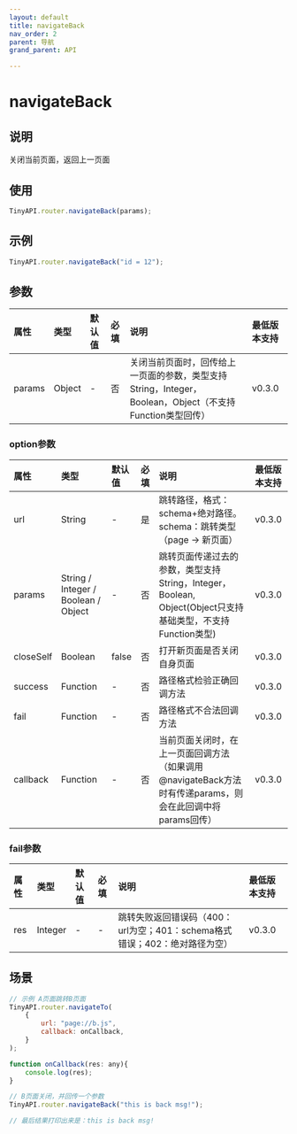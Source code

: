 ```yaml
---
layout: default
title: navigateBack
nav_order: 2
parent: 导航
grand_parent: API

---
```


# navigateBack
## 说明
关闭当前页面，返回上一页面

## 使用
```javascript
TinyAPI.router.navigateBack(params);
```

## 示例
```javascript
TinyAPI.router.navigateBack("id = 12");
```

## 参数

| 属性 | 类型 | 默认值 | 必填 | 说明 | 最低版本支持 |
|:----|:----|:------|:-----|:----|:-----------|
| params | Object | - | 否 | 关闭当前页面时，回传给上一页面的参数，类型支持String，Integer，Boolean，Object（不支持Function类型回传） | v0.3.0 |

### option参数

| 属性 | 类型 | 默认值 | 必填 | 说明 | 最低版本支持 |
|:----|:----|:------|:-----|:----|:-----------|
| url | String | - | 是 | 跳转路径，格式：schema+绝对路径。schema：跳转类型（page -> 新页面） | v0.3.0 |
| params | String / Integer / Boolean / Object | - | 否 | 跳转页面传递过去的参数，类型支持String，Integer，Boolean, Object(Object只支持基础类型，不支持Function类型) | v0.3.0 |
| closeSelf | Boolean | false | 否 | 打开新页面是否关闭自身页面 | v0.3.0 |
| success | Function | - | 否 | 路径格式检验正确回调方法 | v0.3.0 |
| fail | Function | - | 否 | 路径格式不合法回调方法 | v0.3.0 |
| callback | Function | - | 否 | 当前页面关闭时，在上一页面回调方法（如果调用@navigateBack方法时有传递params，则会在此回调中将params回传） | v0.3.0 |

### fail参数

| 属性 | 类型 | 默认值 | 必填 | 说明 | 最低版本支持 |
|:----|:----|:------|:-----|:----|:-----------|
| res | Integer | - | - | 跳转失败返回错误码（400：url为空；401：schema格式错误；402：绝对路径为空） | v0.3.0 |

## 场景
```javascript
// 示例 A页面跳转B页面
TinyAPI.router.navigateTo(
	{
		url: "page://b.js",
		callback: onCallback,
	}
);

function onCallback(res: any){
	console.log(res);
}

// B页面关闭，并回传一个参数
TinyAPI.router.navigateBack("this is back msg!");

// 最后结果打印出来是：this is back msg!
```